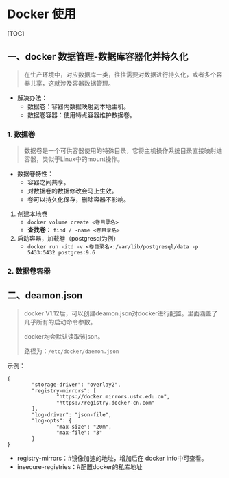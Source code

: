# Docker 使用

[TOC]



## 一、docker 数据管理-数据库容器化并持久化

> 在生产环境中，对应数据库一类，往往需要对数据进行持久化，或者多个容器共享，这就涉及容器数据管理。

* 解决办法：
  * 数据卷：容器内数据映射到本地主机。
  * 数据卷容器：使用特点容器维护数据卷。



### 1. 数据卷

> 数据卷是一个可供容器使用的特殊目录，它将主机操作系统目录直接映射进容器，类似于Linux中的mount操作。

* 数据卷特性：
  * 容器之间共享。
  * 对数据卷的数据修改会马上生效。
  * 卷可以持久化保存，删除容器不影响。

1. 创建本地卷
   * `docker volume create <卷目录名>`
   * **查找卷：** `find / -name <卷目录名>` 
2. 启动容器，加载卷（postgresql为例）
   * `docker run -itd -v <卷目录名>:/var/lib/postgresql/data -p 5433:5432 postgres:9.6`



### 2. 数据卷容器





## 二、deamon.json

> docker V1.12后，可以创建deamon.json对docker进行配置。里面涵盖了几乎所有的启动命令参数。
>
> docker均会默认读取该json。
>
> 路径为：`/etc/docker/daemon.json`



示例：

```
{
        "storage-driver": "overlay2",
        "registry-mirrors": [
                "https://docker.mirrors.ustc.edu.cn",
                "https://registry.docker-cn.com"
        ],
        "log-driver": "json-file",
        "log-opts": {
                "max-size": "20m",
                "max-file": "3"
        }
}
```

* registry-mirrors：#镜像加速的地址，增加后在 docker info中可查看。
* insecure-registries：#配置docker的私库地址

